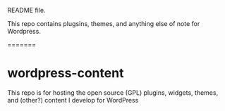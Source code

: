 README file.

This repo contains plugsins, themes, and anything else of note for Wordpress.

=======
# wordpress-content
This repo is for hosting the open source (GPL) plugins, widgets, themes, and (other?) content I develop for WordPress
